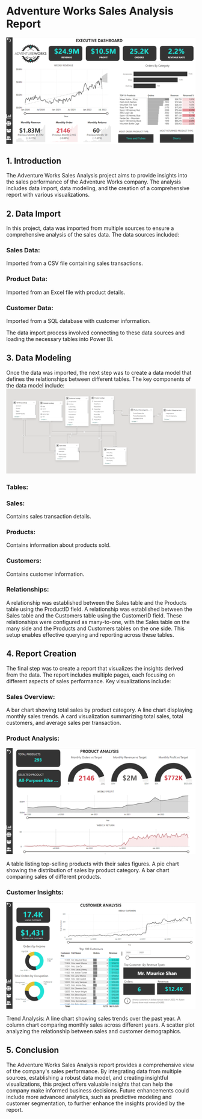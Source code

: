 # Adventure Works Sales Analysis Report
![add tect](https://github.com/rahulbmogal/Sales-Analysis-Project/blob/main/Images/Screenshot%202024-06-05%20000222.png)
## 1. Introduction
The Adventure Works Sales Analysis project aims to provide insights into the sales performance of the Adventure Works company. The analysis includes data import, data modeling, and the creation of a comprehensive report with various visualizations.

## 2. Data Import
In this project, data was imported from multiple sources to ensure a comprehensive analysis of the sales data. The data sources included:

### Sales Data: 
Imported from a CSV file containing sales transactions.
### Product Data: 
Imported from an Excel file with product details.
### Customer Data: 
Imported from a SQL database with customer information.

The data import process involved connecting to these data sources and loading the necessary tables into Power BI.

## 3. Data Modeling
Once the data was imported, the next step was to create a data model that defines the relationships between different tables. The key components of the data model include:
![add tect](https://github.com/rahulbmogal/Sales-Analysis-Project/blob/main/Images/Data%20Modell.png?raw=true)

### Tables:

### Sales:
Contains sales transaction details.
### Products: 
Contains information about products sold.
### Customers: 
Contains customer information.

### Relationships:

A relationship was established between the Sales table and the Products table using the ProductID field.
A relationship was established between the Sales table and the Customers table using the CustomerID field.
These relationships were configured as many-to-one, with the Sales table on the many side and the Products and Customers tables on the one side. This setup enables effective querying and reporting across these tables.

## 4. Report Creation
The final step was to create a report that visualizes the insights derived from the data. The report includes multiple pages, each focusing on different aspects of sales performance. Key visualizations include:

### Sales Overview:


A bar chart showing total sales by product category.
A line chart displaying monthly sales trends.
A card visualization summarizing total sales, total customers, and average sales per transaction.

### Product Analysis:
![add tect](https://github.com/rahulbmogal/Sales-Analysis-Project/blob/main/Images/Screenshot%202024-06-05%20000634.png?raw=true)

A table listing top-selling products with their sales figures.
A pie chart showing the distribution of sales by product category.
A bar chart comparing sales of different products.

### Customer Insights:
![add tect](https://github.com/rahulbmogal/Sales-Analysis-Project/blob/main/Images/Screenshot%202024-06-05%20000305.png?raw=true)

Trend Analysis:
A line chart showing sales trends over the past year.
A column chart comparing monthly sales across different years.
A scatter plot analyzing the relationship between sales and customer demographics.

## 5. Conclusion
The Adventure Works Sales Analysis report provides a comprehensive view of the company's sales performance. By integrating data from multiple sources, establishing a robust data model, and creating insightful visualizations, this project offers valuable insights that can help the company make informed business decisions. Future enhancements could include more advanced analytics, such as predictive modeling and customer segmentation, to further enhance the insights provided by the report.
